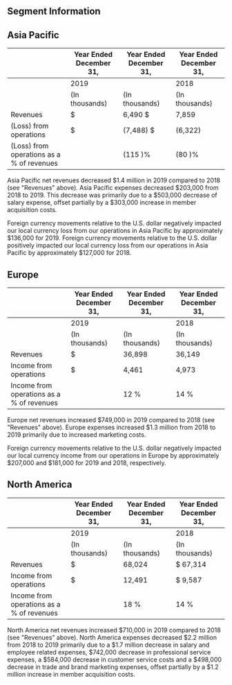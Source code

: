 ## Segment Information

## Asia Pacific

|                                           | Year Ended December 31,   | Year Ended December 31,   | Year Ended December 31,   |
|-------------------------------------------|---------------------------|---------------------------|---------------------------|
|                                           | 2019                      |                           | 2018                      |
|                                           | (In thousands)            | (In thousands)            | (In thousands)            |
| Revenues                                  | $                         | 6,490 $                   | 7,859                     |
| (Loss) from operations                    | $                         | (7,488) $                 | (6,322)                   |
| (Loss) from operations as a % of revenues |                           | (115 )%                   | (80 )%                    |

Asia Pacific net revenues decreased $1.4 million in 2019 compared to 2018 (see "Revenues" above). Asia Pacific expenses decreased $203,000 from 2018 to 2019. This decrease was primarily due to a $503,000 decrease of salary expense, offset partially by a $303,000 increase in member acquisition costs.

Foreign currency movements relative to the U.S. dollar negatively impacted our local currency loss from our operations in Asia Pacific by approximately $136,000 for 2019. Foreign currency movements relative to the U.S. dollar positively impacted our local currency loss from our operations in Asia Pacific by approximately $127,000 for 2018.

## Europe

|                                           | Year Ended December 31,   | Year Ended December 31,   | Year Ended December 31,   |
|-------------------------------------------|---------------------------|---------------------------|---------------------------|
|                                           | 2019                      |                           | 2018                      |
|                                           | (In thousands)            | (In thousands)            | (In thousands)            |
| Revenues                                  | $                         | 36,898                    | 36,149                    |
| Income from operations                    | $                         | 4,461                     | 4,973                     |
| Income from operations as a % of revenues |                           | 12 %                      | 14 %                      |

Europe net revenues increased $749,000 in 2019 compared to 2018 (see "Revenues" above). Europe expenses increased $1.3 million from 2018 to 2019 primarily due to increased marketing costs.

Foreign currency movements relative to the U.S. dollar negatively impacted our local currency income from our operations in Europe by approximately $207,000 and $181,000 for 2019 and 2018, respectively.

## North America

|                                           | Year Ended December 31,   | Year Ended December 31,   | Year Ended December 31,   |
|-------------------------------------------|---------------------------|---------------------------|---------------------------|
|                                           | 2019                      |                           | 2018                      |
|                                           | (In thousands)            | (In thousands)            | (In thousands)            |
| Revenues                                  | $                         | 68,024                    | $ 67,314                  |
| Income from operations                    | $                         | 12,491                    | $ 9,587                   |
| Income from operations as a % of revenues |                           | 18 %                      | 14 %                      |

North America net revenues increased $710,000 in 2019 compared to 2018 (see "Revenues" above). North America expenses decreased $2.2 million from 2018 to 2019 primarily due to a $1.7 million decrease in salary and employee related expenses, $742,000 decrease in professional service expenses, a $584,000 decrease in customer service costs and a $498,000 decrease in trade and brand marketing expenses, offset partially by a $1.2 million increase in member acquisition costs.